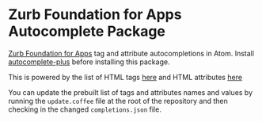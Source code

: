 # Zurb Foundation for Apps Autocomplete Package

[Zurb Foundation for Apps](http://foundation.zurb.com/apps/) tag and attribute autocompletions in Atom. Install
[autocomplete-plus](https://github.com/atom-community/autocomplete-plus) before
installing this package.

This is powered by the list of HTML tags [here](https://raw.githubusercontent.com/chrisgriffith/Zurb-Brackets-Extension/master/HtmlTags.json)
and HTML attributes [here](https://raw.githubusercontent.com/chrisgriffith/Zurb-Brackets-Extension/master/HtmlAttributes.json)

You can update the prebuilt list of tags and attributes names and values by
running the `update.coffee` file at the root of the repository and then checking
in the changed `completions.json` file.
